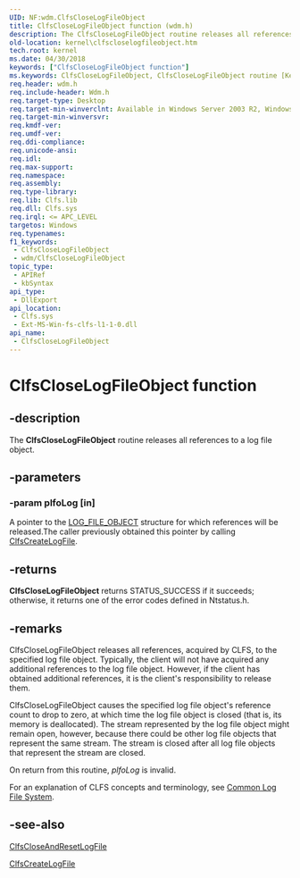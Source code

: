 ```yaml
---
UID: NF:wdm.ClfsCloseLogFileObject
title: ClfsCloseLogFileObject function (wdm.h)
description: The ClfsCloseLogFileObject routine releases all references to a log file object.
old-location: kernel\clfscloselogfileobject.htm
tech.root: kernel
ms.date: 04/30/2018
keywords: ["ClfsCloseLogFileObject function"]
ms.keywords: ClfsCloseLogFileObject, ClfsCloseLogFileObject routine [Kernel-Mode Driver Architecture], Clfs_836288b2-fd9b-4855-acfd-ad12d7e25b19.xml, kernel.clfscloselogfileobject, wdm/ClfsCloseLogFileObject
req.header: wdm.h
req.include-header: Wdm.h
req.target-type: Desktop
req.target-min-winverclnt: Available in Windows Server 2003 R2, Windows Vista, and later versions of Windows.
req.target-min-winversvr: 
req.kmdf-ver: 
req.umdf-ver: 
req.ddi-compliance: 
req.unicode-ansi: 
req.idl: 
req.max-support: 
req.namespace: 
req.assembly: 
req.type-library: 
req.lib: Clfs.lib
req.dll: Clfs.sys
req.irql: <= APC_LEVEL
targetos: Windows
req.typenames: 
f1_keywords:
 - ClfsCloseLogFileObject
 - wdm/ClfsCloseLogFileObject
topic_type:
 - APIRef
 - kbSyntax
api_type:
 - DllExport
api_location:
 - Clfs.sys
 - Ext-MS-Win-fs-clfs-l1-1-0.dll
api_name:
 - ClfsCloseLogFileObject
---
```


# ClfsCloseLogFileObject function


## -description

The <b>ClfsCloseLogFileObject</b> routine releases all references to a log file object.

## -parameters

### -param plfoLog [in]


A pointer to the <a href="/windows-hardware/drivers/ddi/wdm/ns-wdm-_file_object">LOG_FILE_OBJECT</a> structure for which references will be released.The caller previously obtained this pointer by calling <a href="/windows-hardware/drivers/ddi/wdm/nf-wdm-clfscreatelogfile">ClfsCreateLogFile</a>.

## -returns

<b>ClfsCloseLogFileObject</b> returns STATUS_SUCCESS if it succeeds; otherwise, it returns one of the error codes defined in Ntstatus.h.

## -remarks

ClfsCloseLogFileObject releases all references, acquired by CLFS, to the specified log file object. Typically, the client will not have acquired any additional references to the log file object. However, if the client has obtained additional references, it is the client's responsibility to release them.

ClfsCloseLogFileObject causes the specified log file object's reference count to drop to zero, at which time the log file object is closed (that is, its memory is deallocated). The stream represented by the log file object might remain open, however, because there could be other log file objects that represent the same stream. The stream is closed after all log file objects that represent the stream are closed.

On return from this routine, <i>plfoLog</i> is invalid.

For an explanation of CLFS concepts and terminology, see <a href="/windows-hardware/drivers/kernel/using-common-log-file-system">Common Log File System</a>.

## -see-also

<a href="/windows-hardware/drivers/ddi/wdm/nf-wdm-clfscloseandresetlogfile">ClfsCloseAndResetLogFile</a>



<a href="/windows-hardware/drivers/ddi/wdm/nf-wdm-clfscreatelogfile">ClfsCreateLogFile</a>
